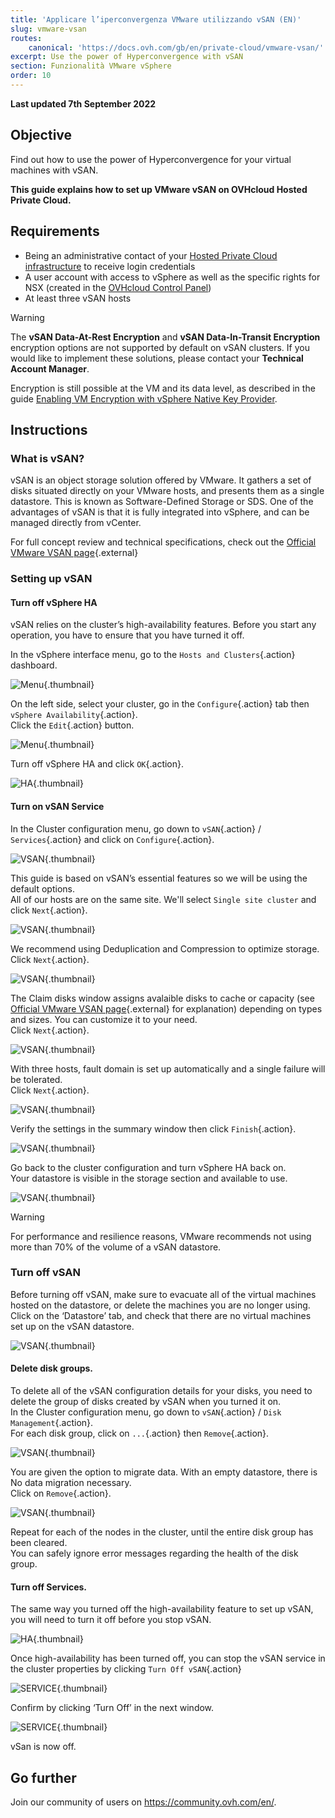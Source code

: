 ```yaml
---
title: 'Applicare l’iperconvergenza VMware utilizzando vSAN (EN)'
slug: vmware-vsan
routes:
    canonical: 'https://docs.ovh.com/gb/en/private-cloud/vmware-vsan/'
excerpt: Use the power of Hyperconvergence with vSAN
section: Funzionalità VMware vSphere
order: 10
---
```


**Last updated 7th September 2022**

## Objective

Find out how to use the power of Hyperconvergence for your virtual machines with vSAN.

**This guide explains how to set up VMware vSAN on OVHcloud Hosted Private Cloud.**

## Requirements

- Being an administrative contact of your [Hosted Private Cloud infrastructure](https://www.ovhcloud.com/it/enterprise/products/hosted-private-cloud/) to receive login credentials
- A user account with access to vSphere as well as the specific rights for NSX (created in the [OVHcloud Control Panel](https://www.ovh.com/auth/?action=gotomanager&from=https://www.ovh.it/&ovhSubsidiary=it))
- At least three vSAN hosts

> [!warning]
>
> The **vSAN Data-At-Rest Encryption** and **vSAN Data-In-Transit Encryption** encryption options are not supported by default on vSAN clusters. If you would like to implement these solutions, please contact your **Technical Account Manager**.
> 
> Encryption is still possible at the VM and its data level, as described in the guide [Enabling VM Encryption with vSphere Native Key Provider](https://docs.ovh.com/it/private-cloud/vm-encrypt-vnkp/).
>

## Instructions

### What is vSAN?

vSAN is an object storage solution offered by VMware. It gathers a set of disks situated directly on your VMware hosts, and presents them as a single datastore. This is known as Software-Defined Storage or SDS. One of the advantages of vSAN is that it is fully integrated into vSphere, and can be managed directly from vCenter.

For full concept review and technical specifications, check out the [Official VMware VSAN page](https://docs.vmware.com/en/VMware-vSphere/6.7/com.vmware.vsphere.vsan-planning.doc/GUID-18F531E9-FF08-49F5-9879-8E46583D4C70.html){.external}

### Setting up vSAN

#### Turn off vSphere HA

vSAN relies on the cluster’s high-availability features. Before you start any operation, you have to ensure that you have turned it off.

In the vSphere interface menu, go to the `Hosts and Clusters`{.action} dashboard.

![Menu](images/en01hosts.png){.thumbnail}

On the left side, select your cluster, go in the `Configure`{.action} tab then `vSphere Availability`{.action}.<br>
Click the `Edit`{.action} button.

![Menu](images/en02cluster.png){.thumbnail}

Turn off vSphere HA and click `OK`{.action}.

![HA](images/en03ha.png){.thumbnail}

#### Turn on vSAN Service

In the Cluster configuration menu, go down to `vSAN`{.action} / `Services`{.action} and click on `Configure`{.action}.

![VSAN](images/en04vsan.png){.thumbnail}

This guide is based on vSAN’s essential features so we will be using the default options.<br>
All of our hosts are on the same site. We'll select `Single site cluster` and click `Next`{.action}.

![VSAN](images/en05vsantype.png){.thumbnail}

We recommend using Deduplication and Compression to optimize storage.<br>
Click `Next`{.action}.

![VSAN](images/en06vsanservices.png){.thumbnail}


The Claim disks window assigns avalaible disks to cache or capacity (see [Official VMware VSAN page](https://docs.vmware.com/en/VMware-vSphere/6.7/com.vmware.vsphere.vsan-planning.doc/GUID-18F531E9-FF08-49F5-9879-8E46583D4C70.html){.external} for explanation) depending on types and sizes. You can customize it to your need.<br>
Click `Next`{.action}.

![VSAN](images/en07vsanclaim.png){.thumbnail}

With three hosts, fault domain is set up automatically and a single failure will be tolerated.<br>
Click `Next`{.action}.

![VSAN](images/en08vsanfault.png){.thumbnail}

Verify the settings in the summary window then click `Finish`{.action}.

![VSAN](images/en09vsanready.png){.thumbnail}

Go back to the cluster configuration and turn vSphere HA back on.<br>
Your datastore is visible in the storage section and available to use.

![VSAN](images/en10vsandata.png){.thumbnail}

> [!warning]
>
> For performance and resilience reasons, VMware recommends not using more than 70% of the volume of a vSAN datastore.
>

### Turn off vSAN

Before turning off vSAN, make sure to evacuate all of the virtual machines hosted on the datastore, or delete the machines you are no longer using.
Click on the ‘Datastore’ tab, and check that there are no virtual machines set up on the vSAN datastore.

![VSAN](images/en11vsanvm.png){.thumbnail}

#### Delete disk groups.

To delete all of the vSAN configuration details for your disks, you need to delete the group of disks created by vSAN when you turned it on.<br>
In the Cluster configuration menu, go down to `vSAN`{.action} / `Disk Management`{.action}.<br>
For each disk group, click on `...`{.action} then `Remove`{.action}.<br>

![VSAN](images/en12vsanremove.png){.thumbnail}

You are given the option to migrate data. With an empty datastore, there is No data migration necessary.<br>
Click on `Remove`{.action}.

![VSAN](images/en13vsanmig.png){.thumbnail}

Repeat for each of the nodes in the cluster, until the entire disk group has been cleared.<br>
You can safely ignore  error messages regarding the health of the disk group.

#### Turn off Services.

The same way you turned off the high-availability feature to set up vSAN, you will need to turn it off before you stop vSAN.

![HA](images/en03ha.png){.thumbnail}

Once high-availability has been turned off, you can stop the vSAN service in the cluster properties by clicking `Turn Off vSAN`{.action}

![SERVICE](images/en14vsanoff.png){.thumbnail}

Confirm by clicking ‘Turn Off’ in the next window.

![SERVICE](images/en15vsanconfirm.png){.thumbnail}

vSan is now off.

## Go further

Join our community of users on <https://community.ovh.com/en/>.
